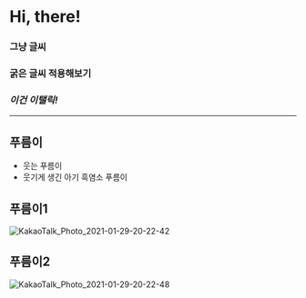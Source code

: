 # Hi, there!
### 그냥 글씨
### **굵은 글씨 적용해보기**
### *이건 이탤릭!*
***

## 푸름이 
* 웃는 푸름이
* 웃기게 생긴 아기 흑염소 푸름이 

## 푸름이1
![KakaoTalk_Photo_2021-01-29-20-22-42](https://user-images.githubusercontent.com/74919266/106269870-74c72700-6270-11eb-8d59-1374bb324808.jpeg)

## 푸름이2 
![KakaoTalk_Photo_2021-01-29-20-22-48](https://user-images.githubusercontent.com/74919266/106269943-91635f00-6270-11eb-8dea-8d94dfe85633.jpeg)